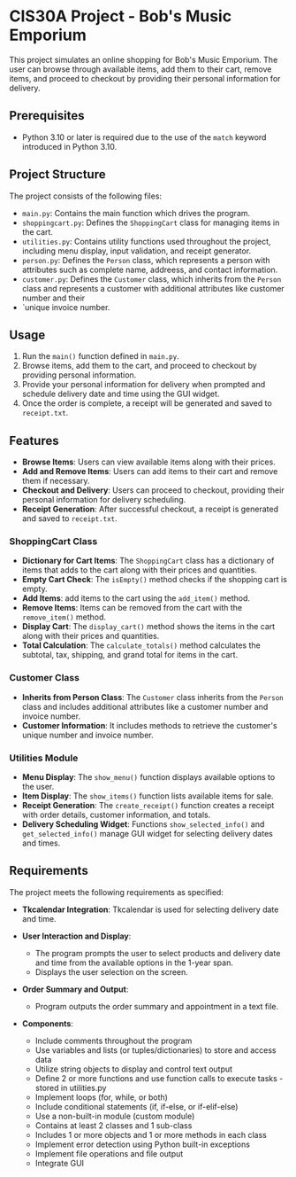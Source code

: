 # CIS30A Project - Bob's Music Emporium

This project simulates an online shopping for Bob's Music Emporium. The user can browse through available items, add them to their cart, remove items, and proceed to checkout by providing their personal information for delivery.

## Prerequisites

- Python 3.10 or later is required due to the use of the `match` keyword introduced in Python 3.10.

## Project Structure

The project consists of the following files:
- `main.py`: Contains the main function which drives the program.
- `shoppingcart.py`: Defines the `ShoppingCart` class for managing items in the cart.
- `utilities.py`: Contains utility functions used throughout the project, including menu display, input validation, and receipt generator.
- `person.py`: Defines the `Person` class, which represents a person with attributes such as complete name, addreess, and contact information.
- `customer.py`: Defines the `Customer` class, which inherits from the `Person` class and represents a customer with additional attributes like customer number and their
-  `unique invoice number.

## Usage

1. Run the `main()` function defined in `main.py`.
2. Browse items, add them to the cart, and proceed to checkout by providing personal information.
3. Provide your personal information for delivery when prompted and schedule delivery date and time using the GUI widget.
4. Once the order is complete, a receipt will be generated and saved to `receipt.txt`.

## Features

- **Browse Items**: Users can view available items along with their prices.
- **Add and Remove Items**: Users can add items to their cart and remove them if necessary.
- **Checkout and Delivery**: Users can proceed to checkout, providing their personal information for delivery scheduling.
- **Receipt Generation**: After successful checkout, a receipt is generated and saved to `receipt.txt`.


### ShoppingCart Class

- **Dictionary for Cart Items**: The `ShoppingCart` class has a dictionary of items that adds to the cart along with their prices and quantities.
- **Empty Cart Check**: The `isEmpty()` method checks if the shopping cart is empty.
- **Add Items**: add items to the cart using the `add_item()` method.
- **Remove Items**: Items can be removed from the cart with the `remove_item()` method.
- **Display Cart**: The `display_cart()` method shows the items in the cart along with their prices and quantities.
- **Total Calculation**: The `calculate_totals()` method calculates the subtotal, tax, shipping, and grand total for items in the cart.

### Customer Class

- **Inherits from Person Class**: The `Customer` class inherits from the `Person` class and includes additional attributes like a customer number and invoice number.
- **Customer Information**: It includes methods to retrieve the customer's unique number and invoice number.

### Utilities Module

- **Menu Display**: The `show_menu()` function displays available options to the user.
- **Item Display**: The `show_items()` function lists available items for sale.
- **Receipt Generation**: The `create_receipt()` function creates a receipt with order details, customer information, and totals.
- **Delivery Scheduling Widget**: Functions `show_selected_info()` and `get_selected_info()` manage GUI widget for selecting delivery dates and times.

## Requirements

The project meets the following requirements as specified:

- **Tkcalendar Integration**: Tkcalendar is used for selecting delivery date and time.

- **User Interaction and Display**:
  - The program prompts the user to select products and delivery date and time from the available options in the 1-year span.
  - Displays the user selection on the screen.

- **Order Summary and Output**:
  - Program outputs the order summary and appointment in a text file.

- **Components**:
  - Include comments throughout the program 
  - Use variables and lists (or tuples/dictionaries) to store and access data
  - Utilize string objects to display and control text output 
  - Define 2 or more functions and use function calls to execute tasks - stored in utilities.py
  - Implement loops (for, while, or both) 
  - Include conditional statements (if, if-else, or if-elif-else)
  - Use a non-built-in module (custom module) 
  - Contains at least 2 classes and 1 sub-class 
  - Includes 1 or more objects and 1 or more methods in each class 
  - Implement error detection using Python built-in exceptions 
  - Implement file operations and file output 
  - Integrate GUI 
